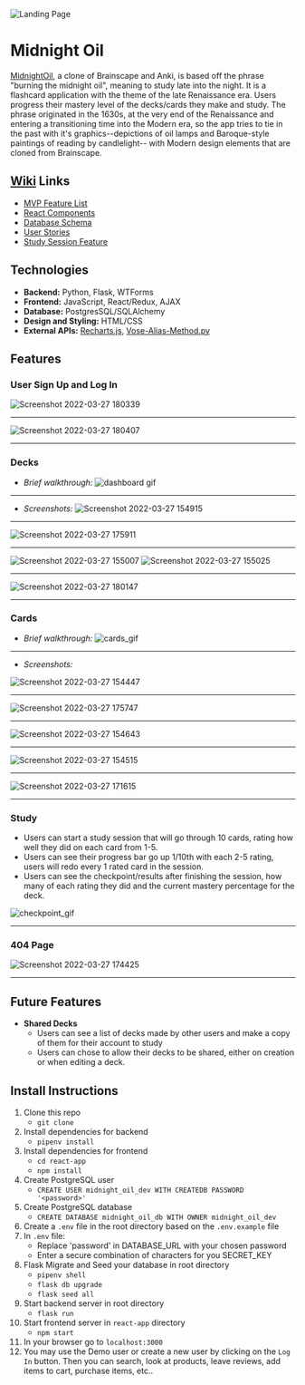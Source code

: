  ![Landing Page](https://user-images.githubusercontent.com/89945390/160303192-652f894a-7515-427d-8d1e-563e12128bdb.png)
 
 
# Midnight Oil

[MidnightOil](https://midnight-oil.onrender.com/), a clone of Brainscape and Anki, is based off the phrase "burning the midnight oil", meaning to study late into the night. It is a flashcard application with the theme of the late Renaissance era. Users progress their mastery level of the decks/cards they make and study.
The phrase originated in the 1630s, at the very end of the Renaissance and entering a transitioning time into the Modern era, so the app tries to tie in the past with it's graphics--depictions of oil lamps and Baroque-style paintings of reading by candlelight-- with Modern design elements that are cloned from Brainscape. 

## [Wiki](https://github.com/whitnessme/MidnightOil/wiki) Links

 - [MVP Feature List](https://github.com/whitnessme/MidnightOil/wiki/MVP-Feature-List)
 - [React Components](https://github.com/whitnessme/MidnightOil/wiki/React-Components)
 - [Database Schema](https://github.com/whitnessme/MidnightOil/wiki/Database-Schema)
 - [User Stories](https://github.com/whitnessme/MidnightOil/wiki/User-Stories)
 - [Study Session Feature](https://github.com/whitnessme/MidnightOil/wiki/Study-Session-Feature)

## Technologies

 - **Backend:** Python, Flask, WTForms
 - **Frontend:** JavaScript, React/Redux, AJAX
 - **Database:** PostgresSQL/SQLAlchemy
 - **Design and Styling:** HTML/CSS
 - **External APIs:** [Recharts.js](https://recharts.org/en-US/), [Vose-Alias-Method.py](https://pypi.org/project/Vose-Alias-Method/)

## Features

### User Sign Up and Log In
  
![Screenshot 2022-03-27 180339](https://user-images.githubusercontent.com/89945390/160309892-5e254ead-472a-4891-b99f-f857f764d854.png)

---

![Screenshot 2022-03-27 180407](https://user-images.githubusercontent.com/89945390/160309910-857c3829-c0b3-4721-8e4e-0250bf24b664.png)

 -----------------------------
### Decks
 - *Brief walkthrough:*
![dashboard gif](https://user-images.githubusercontent.com/89945390/160302939-ad41b6dd-9728-437b-99cf-b8adc15bacdd.gif)
----------------------------

- *Screenshots:*
![Screenshot 2022-03-27 154915](https://user-images.githubusercontent.com/89945390/160304572-bf099694-9880-40c6-912d-01a11b59534c.png)

---

![Screenshot 2022-03-27 175911](https://user-images.githubusercontent.com/89945390/160309642-60b28f60-a576-4d36-b67a-030bf4cd7f8a.png)

---

![Screenshot 2022-03-27 155007](https://user-images.githubusercontent.com/89945390/160304535-0a837654-0950-4949-b2cd-74dad0443dd1.png) ![Screenshot 2022-03-27 155025](https://user-images.githubusercontent.com/89945390/160304551-b552d68e-485e-47ed-bda8-81f97890c003.png)

---

![Screenshot 2022-03-27 180147](https://user-images.githubusercontent.com/89945390/160309795-49b05d15-c713-440a-aa7b-5ca299f9ee2e.png)

-----------------------------
### Cards
 - *Brief walkthrough:*
![cards_gif](https://user-images.githubusercontent.com/89945390/160303601-6c84bd3d-867e-49db-83c8-18a87b1865b2.gif)

---------------------------

- *Screenshots:*

![Screenshot 2022-03-27 154447](https://user-images.githubusercontent.com/89945390/160304701-5f8fdef0-edf4-4158-b6b2-7f1a582b37a2.png)

---

![Screenshot 2022-03-27 175747](https://user-images.githubusercontent.com/89945390/160309541-d88f5eff-7e47-4072-b705-1296a1fbc4ae.png)

---

![Screenshot 2022-03-27 154643](https://user-images.githubusercontent.com/89945390/160304641-f83db6da-97dc-4b8d-a9c9-47a6044ef58d.png)

---

![Screenshot 2022-03-27 154515](https://user-images.githubusercontent.com/89945390/160304674-d6a294f8-d49e-445b-8db1-802dba8c98b9.png)

---

![Screenshot 2022-03-27 171615](https://user-images.githubusercontent.com/89945390/160308902-971dd523-a14b-4192-b40f-78945dc57c1d.png)

-----------------------------

### Study
-   Users can start a study session that will go through 10 cards, rating how well they did on each card from 1-5.
-   Users can see their progress bar go up 1/10th with each 2-5 rating, users will redo every 1 rated card in the session.
-   Users can see the checkpoint/results after finishing the session, how many of each rating they did and the current mastery percentage for the deck.

![checkpoint_gif](https://user-images.githubusercontent.com/89945390/192009089-e8cf5d49-e3b9-430a-82cd-d116b538e590.gif)


-------------------------

### 404 Page

![Screenshot 2022-03-27 174425](https://user-images.githubusercontent.com/89945390/160308862-41b49f7b-713f-4d95-ac53-2abd07f32f9a.png)

-----------------------------
## Future Features
- **Shared Decks**
    -   Users can see a list of decks made by other users and make a copy of them for their account to study
    -   Users can chose to allow their decks to be shared, either on creation or when editing a deck.


## Install Instructions

 1. Clone this repo
	 - `git clone`
 2. Install dependencies for backend 
	 - `pipenv install`
 3. Install dependencies for frontend
	 - `cd react-app`
	 - `npm install`
 4. Create PostgreSQL user
	 - `CREATE USER midnight_oil_dev WITH CREATEDB PASSWORD '<password>'`
 5. Create PostgreSQL database
	 - `CREATE DATABASE midnight_oil_db WITH OWNER midnight_oil_dev`
6. Create a `.env` file in the root directory based on the `.env.example` file
7. In `.env` file:
	- Replace 'password' in DATABASE_URL with your chosen password
	- Enter a secure combination of characters for you SECRET_KEY
8. Flask Migrate and Seed your database in root directory
	- `pipenv shell`
	- `flask db upgrade` 
	- `flask seed all`
9. Start backend server in root directory
	- `flask run`  
10. Start frontend server in `react-app` directory
	- `npm start`
11. In your browser go to `localhost:3000`
12. You may use the Demo user or create a new user by clicking on the  `Log In` button. Then you can search, look at products, leave reviews, add items to cart, purchase items, etc..
